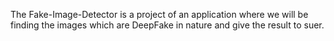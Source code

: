 The Fake-Image-Detector is a project of an application where we will be finding the images which are DeepFake in nature and give the result to suer.
